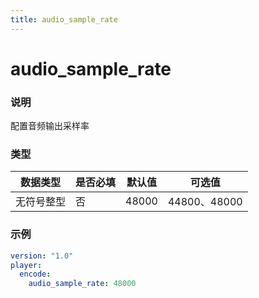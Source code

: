 ```yaml
---
title: audio_sample_rate
---
```


audio_sample_rate
===

### 说明
配置音频输出采样率

### 类型
| 数据类型 | 是否必填 | 默认值 | 可选值 |
|---|---|---|---|
|  无符号整型 | 否 | 48000 | 44800、48000 |

### 示例
```yaml {4}
version: "1.0"
player:
  encode:
    audio_sample_rate: 48000
```
